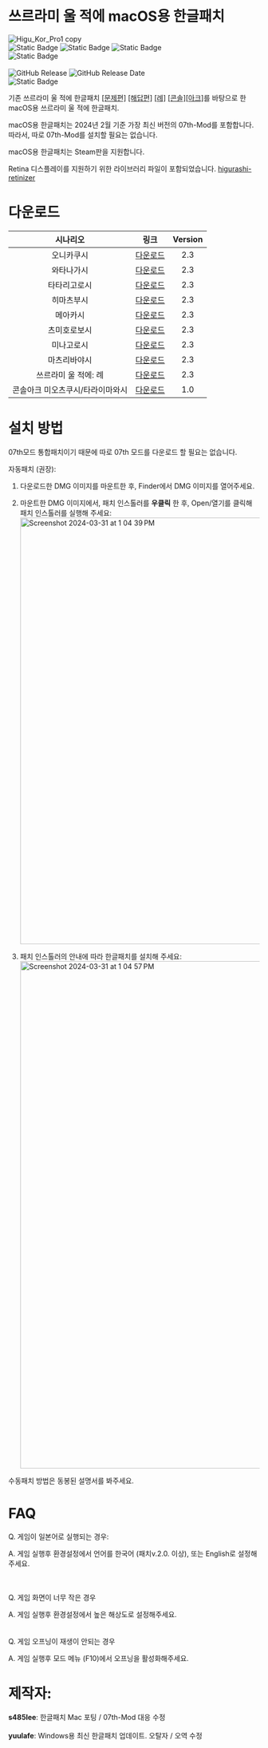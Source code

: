 # 쓰르라미 울 적에 macOS용 한글패치
![Higu_Kor_Pro1 copy](https://github.com/s485lee/Higurashi_Korean_Mac/assets/155126361/fd296659-d00e-46b6-91d2-07773c39f01a)<br /> 
![Static Badge](https://img.shields.io/badge/macOS-Sonoma-green?style=flat-square&link=https%3A%2F%2Fdeveloper.apple.com%2Fdocumentation%2Fmacos-release-notes)
![Static Badge](https://img.shields.io/badge/macOS-Ventura-green?style=flat-square)
![Static Badge](https://img.shields.io/badge/macOS-Monterey-green?style=flat-square)<br /> 
![Static Badge](https://img.shields.io/badge/Supports-Apple%20Silicon%20%2F%20Intel-green?style=flat-square)<br /> 
<br /> 
![GitHub Release](https://img.shields.io/github/v/release/s485lee/Higurashi_Korean_Mac?sort=date&display_name=release&style=flat-square)
![GitHub Release Date](https://img.shields.io/github/release-date/s485lee/Higurashi_Korean_Mac?display_date=published_at&style=flat-square&color=blue)<br /> 
![Static Badge](https://img.shields.io/badge/%EC%A0%95%EC%8B%A4%EC%9D%80%3F-%EB%A0%88%EB%82%98-orange?style=flat-square)




기존 쓰르라미 울 적에 한글패치 [[문제편]](https://gall.dcinside.com/mgallery/board/view/?id=higurashi&no=7077) [[해답편]](https://gall.dcinside.com/mgallery/board/view/?id=higurashi&no=11567) [[례]](https://gall.dcinside.com/m/higurashi/521638) [[콘솔]](https://gall.dcinside.com/mgallery/board/view/?id=higurashi&no=215292)[[아크]](https://gall.dcinside.com/mgallery/board/view/?id=higurashi&no=567828)를 바탕으로 한 macOS용 쓰르라미 울 적에 한글패치.<br /> 

macOS용 한글패치는 2024년 2월 기준 가장 최신 버전의 07th-Mod를 포함합니다. 따라서, 따로 07th-Mod를 설치할 필요는 없습니다.<br />

macOS용 한글패치는 Steam판을 지원합니다.<br />

Retina 디스플레이를 지원하기 위한 라이브러리 파일이 포함되었습니다. [higurashi-retinizer](https://github.com/TellowKrinkle/higurashi-retinaizer)<br />

# 다운로드
| 시나리오  | 링크 | Version |
| :---:  | :---:  | :---:  |
| 오니카쿠시  | [다운로드](https://mega.nz/file/LcRWTbDA#vbJilomDQM-5UeiYOsbgO0TCml5py0nPfsrUp3ApUzs)  | 2.3  |
| 와타나가시 | [다운로드](https://mega.nz/file/2c5VFKII#Xo5jknzB_H_C8NkpFLNaGRTd3i_A67KoVPGv_bUwF8c)  | 2.3  |
| 타타리고로시  | [다운로드](https://mega.nz/file/KUJkzBzQ#AzJ9l4UHUgE7PKJLaHFdpaj0XSGXSW1tzL62KvMAIDI)  | 2.3  |
| 히마츠부시  | [다운로드](https://mega.nz/file/eNJ0GaZR#8CfknXzf2zebAeq5Q94U4cP0exuQdjDa1QswIUxesgI)  | 2.3  |
| 메아카시  | [다운로드](https://mega.nz/file/PApEhA4R#Itkm6S0iZseq--YxL4MVRxVldaMnvO_GFP1VREapr8Y)  | 2.3  |
| 츠미호로보시  | [다운로드](https://mega.nz/file/XRAQmAbR#lnCaCF9shcZ9-iKW5hLJRRWSZiHoQgrQoEsvULZSLkI)  | 2.3  |
| 미나고로시  | [다운로드](https://mega.nz/file/bMQzGJBK#JUA-4RDvLn5Jz99ZYABF7-szghbfpuVEKSDmcAO-lxI)  | 2.3  |
| 마츠리바야시  | [다운로드](https://mega.nz/file/eFgTzawZ#xfP9-5PUQMiib8byCslxxY8Tmcv97Rs8fHcLKt4pgyY)  | 2.3  |
| 쓰르라미 울 적에: 례  | [다운로드](https://mega.nz/file/DUpUkAhZ#o2kqjfOqGyLLKa9d1Z5evt5mITTKiVD3-GGeLf0AJOI)  | 2.3  |
| 콘솔아크 미오츠쿠시/타라이마와시  | [다운로드](https://github.com/s485lee/Miot_Omot_Korean/releases/tag/Release)  | 1.0  |


# 설치 방법
07th모드 통합패치이기 때문에 따로 07th 모드를 다운로드 할 필요는 없습니다. <br />

자동패치 (권장):<br /> 

1. 다운로드한 DMG 이미지를 마운트한 후, Finder에서 DMG 이미지를 열어주세요. <br />

2. 마운트한 DMG 이미지에서, 패치 인스톨러를 **우클릭** 한 후, Open/열기를 클릭해 패치 인스톨러를 실행해 주세요:<br />
<img width="855" alt="Screenshot 2024-03-31 at 1 04 39 PM" src="https://github.com/s485lee/Higurashi_Korean_Mac/assets/155126361/5279c053-7704-418e-8933-9173987553eb"><br /> 

3. 패치 인스톨러의 안내에 따라 한글패치를 설치해 주세요: <br />
<img width="1017" alt="Screenshot 2024-03-31 at 1 04 57 PM" src="https://github.com/s485lee/Higurashi_Korean_Mac/assets/155126361/359871f8-3e4b-4b00-977a-95749536a27a"><br /> 

수동패치 방법은 동봉된 설명서를 봐주세요.

# FAQ
Q. 게임이 일본어로 실행되는 경우:<br />

A. 게임 실행후 환경설정에서 언어를 한국어 (패치v.2.0. 이상), 또는 English로 설정해주세요.<br />

<br />
<br />
Q. 게임 화면이 너무 작은 경우<br />

A. 게임 실행후 환경설정에서 높은 해상도로 설정해주세요.<br />
<br />
<br />
Q. 게임 오프닝이 재생이 안되는 경우<br />

A. 게임 실행후 모드 메뉴 (F10)에서 오프닝을 활성화해주세요.<br />

# 제작자:
**s485lee**: 한글패치 Mac 포팅 / 07th-Mod 대응 수정<br />
<br />
**yuulafe**: Windows용 최신 한글패치 업데이트. 오탈자 / 오역 수정


